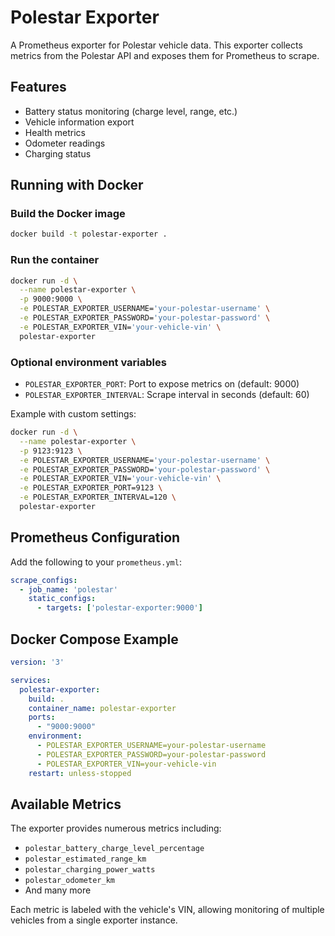 # Polestar Exporter

A Prometheus exporter for Polestar vehicle data. This exporter collects metrics from the Polestar API and exposes them for Prometheus to scrape.

## Features

- Battery status monitoring (charge level, range, etc.)
- Vehicle information export
- Health metrics
- Odometer readings
- Charging status

## Running with Docker

### Build the Docker image

```bash
docker build -t polestar-exporter .
```

### Run the container

```bash
docker run -d \
  --name polestar-exporter \
  -p 9000:9000 \
  -e POLESTAR_EXPORTER_USERNAME='your-polestar-username' \
  -e POLESTAR_EXPORTER_PASSWORD='your-polestar-password' \
  -e POLESTAR_EXPORTER_VIN='your-vehicle-vin' \
  polestar-exporter
```

### Optional environment variables

- `POLESTAR_EXPORTER_PORT`: Port to expose metrics on (default: 9000)
- `POLESTAR_EXPORTER_INTERVAL`: Scrape interval in seconds (default: 60)

Example with custom settings:

```bash
docker run -d \
  --name polestar-exporter \
  -p 9123:9123 \
  -e POLESTAR_EXPORTER_USERNAME='your-polestar-username' \
  -e POLESTAR_EXPORTER_PASSWORD='your-polestar-password' \
  -e POLESTAR_EXPORTER_VIN='your-vehicle-vin' \
  -e POLESTAR_EXPORTER_PORT=9123 \
  -e POLESTAR_EXPORTER_INTERVAL=120 \
  polestar-exporter
```

## Prometheus Configuration

Add the following to your `prometheus.yml`:

```yaml
scrape_configs:
  - job_name: 'polestar'
    static_configs:
      - targets: ['polestar-exporter:9000']
```

## Docker Compose Example

```yaml
version: '3'

services:
  polestar-exporter:
    build: .
    container_name: polestar-exporter
    ports:
      - "9000:9000"
    environment:
      - POLESTAR_EXPORTER_USERNAME=your-polestar-username
      - POLESTAR_EXPORTER_PASSWORD=your-polestar-password
      - POLESTAR_EXPORTER_VIN=your-vehicle-vin
    restart: unless-stopped
```

## Available Metrics

The exporter provides numerous metrics including:

- `polestar_battery_charge_level_percentage`
- `polestar_estimated_range_km`
- `polestar_charging_power_watts`
- `polestar_odometer_km`
- And many more

Each metric is labeled with the vehicle's VIN, allowing monitoring of multiple vehicles from a single exporter instance.